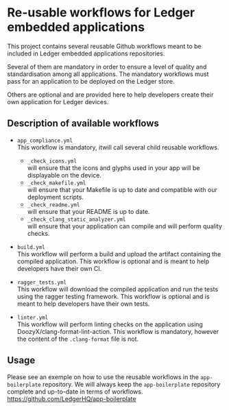 # Re-usable workflows for Ledger embedded applications

This project contains several reusable Github workflows meant to be included in Ledger embedded applications repositories.

Several of them are mandatory in order to ensure a level of quality and standardisation among all applications.
The mandatory workflows must pass for an application to be deployed on the Ledger store. 

Others are optional and are provided here to help developers create their own application for Ledger devices.

## Description of available workflows

- `app_compliance.yml`\
	This workflow is mandatory, itwill call several child reusable workflows.
	- `_check_icons.yml`\
		will ensure that the icons and glyphs used in your app will be displayable on the device.
	- `_check_makefile.yml`\
		will ensure that your Makefile is up to date and compatible with our deployment scripts.
	- `_check_readme.yml`\
		will ensure that your README is up to date.
	- `_check_clang_static_analyzer.yml`\
		will ensure that your application can compile and will perform quality checks.

- `build.yml` \
This workflow will perform a build and upload the artifact containing the compiled application.
This workflow is optional and is meant to help developers have their own CI.

- `ragger_tests.yml`\
This workflow will download the compiled application and run the tests using the ragger testing framework.
This workflow is optional and is meant to help developers have their own tests.

- `linter.yml` \
This workflow will perform linting checks on the application using DoozyX/clang-format-lint-action. 
This workflow is mandatory, however the content of the `.clang-format` file is not.

## Usage

Please see an exemple on how to use the reusable workflows in the `app-boilerplate` repository.
We will always keep the `app-boilerplate` repository complete and up-to-date in terms of workflows.
https://github.com/LedgerHQ/app-boilerplate
